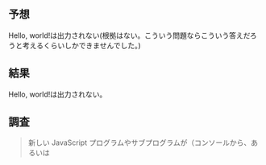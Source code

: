 ## 予想

Hello, world!は出力されない(根拠はない。こういう問題ならこういう答えだろうと考えるくらいしかできませんでした。)

## 結果

Hello, world!は出力されない。

## 調査

> 新しい JavaScript プログラムやサブプログラムが（コンソールから、あるいは <script> 要素内のコードを実行して）直接実行されたとき。
> ...
> setTimeout() または setInterval() で作成したタイムアウトまたはインターバルに達すると、対応するコールバックがタスクキューに追加されます。

次の順番でキューに追加される。

1. 1行目のセットタイムアウト（タイマーが開始される）
2. longRunningFunction()（無限ループに入る）
3. 1のタイムアウト（1000ms経過）後にタスクであるコンソール出力処理が追加される

従って3のコンソール出力はタスクキューに追加されている状態で2番目の無限ループが実行されるため、コンソールには何も出力されない。
